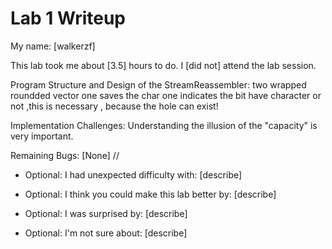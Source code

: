 Lab 1 Writeup
=============

My name: [walkerzf]


This lab took me about [3.5] hours to do. I [did not] attend the lab session.

Program Structure and Design of the StreamReassembler:
two wrapped roundded  vector 
one saves the char
one indicates the bit have character or not ,this is necessary , because the hole can exist!

Implementation Challenges:
Understanding the illusion of the "capacity" is very important. 

Remaining Bugs:
[None]
//
- Optional: I had unexpected difficulty with: [describe]

- Optional: I think you could make this lab better by: [describe]

- Optional: I was surprised by: [describe]

- Optional: I'm not sure about: [describe]
